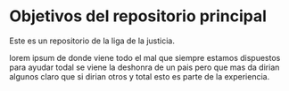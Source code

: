 # Objetivos del repositorio principal

Este es un repositorio de la liga de la justicia.

lorem ipsum de donde viene todo el mal que siempre estamos
dispuestos para ayudar todal se viene la deshonra de un pais pero que mas da dirian algunos claro que si dirian otros y total esto es parte de la experiencia.